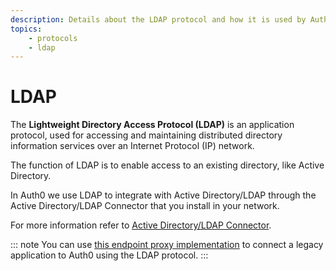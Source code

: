```yaml
---
description: Details about the LDAP protocol and how it is used by Auth0.
topics:
    - protocols
    - ldap
---
```


# LDAP

The **Lightweight Directory Access Protocol (LDAP)** is an application protocol, used for accessing and maintaining distributed directory information services over an Internet Protocol (IP) network.

The function of LDAP is to enable access to an existing directory, like Active Directory.

In Auth0 we use LDAP to integrate with Active Directory/LDAP through the Active Directory/LDAP Connector that you install in your network.

For more information refer to [Active Directory/LDAP Connector](/connector).

::: note
You can use [this endpoint proxy implementation](https://github.com/auth0/auth0-ldap-endpoint) to connect a legacy application to Auth0 using the LDAP protocol.
:::
